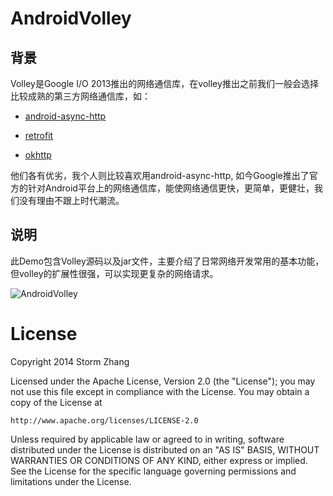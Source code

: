 AndroidVolley
=============

## 背景

Volley是Google I/O 2013推出的网络通信库，在volley推出之前我们一般会选择比较成熟的第三方网络通信库，如：

* [android-async-http](http://loopj.com/android-async-http/)

* [retrofit](http://square.github.io/retrofit/)

* [okhttp](http://square.github.io/okhttp/)

他们各有优劣，我个人则比较喜欢用android-async-http, 如今Google推出了官方的针对Android平台上的网络通信库，能使网络通信更快，更简单，更健壮，我们没有理由不跟上时代潮流。

## 说明

此Demo包含Volley源码以及jar文件，主要介绍了日常网络开发常用的基本功能，但volley的扩展性很强，可以实现更复杂的网络请求。

![AndroidVolley](https://raw2.github.com/stormzhang/AndroidVolley/master/art/snap.jpg)

License
============

   Copyright 2014 Storm Zhang

   Licensed under the Apache License, Version 2.0 (the "License");
   you may not use this file except in compliance with the License.
   You may obtain a copy of the License at

    http://www.apache.org/licenses/LICENSE-2.0

   Unless required by applicable law or agreed to in writing, software
   distributed under the License is distributed on an "AS IS" BASIS,
   WITHOUT WARRANTIES OR CONDITIONS OF ANY KIND, either express or implied.
   See the License for the specific language governing permissions and
   limitations under the License.